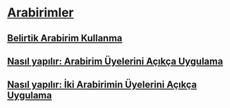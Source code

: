 # [Arabirimler](index.md)
## [Belirtik Arabirim Kullanma](explicit-interface-implementation.md)
## [Nasıl yapılır: Arabirim Üyelerini Açıkça Uygulama](how-to-explicitly-implement-interface-members.md)
## [Nasıl yapılır: İki Arabirimin Üyelerini Açıkça Uygulama](how-to-explicitly-implement-members-of-two-interfaces.md)

